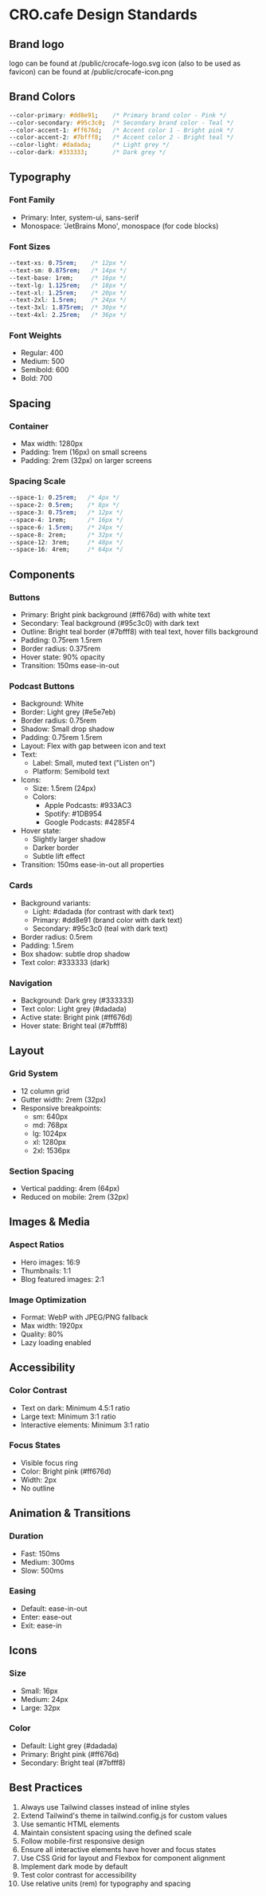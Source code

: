 # CRO.cafe Design Standards

## Brand logo
logo can be found at /public/crocafe-logo.svg 
icon (also to be used as favicon) can be found at /public/crocafe-icon.png

## Brand Colors

```css
--color-primary: #dd8e91;    /* Primary brand color - Pink */
--color-secondary: #95c3c0;  /* Secondary brand color - Teal */
--color-accent-1: #ff676d;   /* Accent color 1 - Bright pink */
--color-accent-2: #7bfff8;   /* Accent color 2 - Bright teal */
--color-light: #dadada;      /* Light grey */
--color-dark: #333333;       /* Dark grey */
```

## Typography

### Font Family
- Primary: Inter, system-ui, sans-serif
- Monospace: 'JetBrains Mono', monospace (for code blocks)

### Font Sizes
```css
--text-xs: 0.75rem;    /* 12px */
--text-sm: 0.875rem;   /* 14px */
--text-base: 1rem;     /* 16px */
--text-lg: 1.125rem;   /* 18px */
--text-xl: 1.25rem;    /* 20px */
--text-2xl: 1.5rem;    /* 24px */
--text-3xl: 1.875rem;  /* 30px */
--text-4xl: 2.25rem;   /* 36px */
```

### Font Weights
- Regular: 400
- Medium: 500
- Semibold: 600
- Bold: 700

## Spacing

### Container
- Max width: 1280px
- Padding: 1rem (16px) on small screens
- Padding: 2rem (32px) on larger screens

### Spacing Scale
```css
--space-1: 0.25rem;   /* 4px */
--space-2: 0.5rem;    /* 8px */
--space-3: 0.75rem;   /* 12px */
--space-4: 1rem;      /* 16px */
--space-6: 1.5rem;    /* 24px */
--space-8: 2rem;      /* 32px */
--space-12: 3rem;     /* 48px */
--space-16: 4rem;     /* 64px */
```

## Components

### Buttons
- Primary: Bright pink background (#ff676d) with white text
- Secondary: Teal background (#95c3c0) with dark text
- Outline: Bright teal border (#7bfff8) with teal text, hover fills background
- Padding: 0.75rem 1.5rem
- Border radius: 0.375rem
- Hover state: 90% opacity
- Transition: 150ms ease-in-out

### Podcast Buttons
- Background: White
- Border: Light grey (#e5e7eb)
- Border radius: 0.75rem
- Shadow: Small drop shadow
- Padding: 0.75rem 1.5rem
- Layout: Flex with gap between icon and text
- Text:
  - Label: Small, muted text ("Listen on")
  - Platform: Semibold text
- Icons:
  - Size: 1.5rem (24px)
  - Colors:
    - Apple Podcasts: #933AC3
    - Spotify: #1DB954
    - Google Podcasts: #4285F4
- Hover state:
  - Slightly larger shadow
  - Darker border
  - Subtle lift effect
- Transition: 150ms ease-in-out all properties

### Cards
- Background variants:
  - Light: #dadada (for contrast with dark text)
  - Primary: #dd8e91 (brand color with dark text)
  - Secondary: #95c3c0 (teal with dark text)
- Border radius: 0.5rem
- Padding: 1.5rem
- Box shadow: subtle drop shadow
- Text color: #333333 (dark)

### Navigation
- Background: Dark grey (#333333)
- Text color: Light grey (#dadada)
- Active state: Bright pink (#ff676d)
- Hover state: Bright teal (#7bfff8)

## Layout

### Grid System
- 12 column grid
- Gutter width: 2rem (32px)
- Responsive breakpoints:
  - sm: 640px
  - md: 768px
  - lg: 1024px
  - xl: 1280px
  - 2xl: 1536px

### Section Spacing
- Vertical padding: 4rem (64px)
- Reduced on mobile: 2rem (32px)

## Images & Media

### Aspect Ratios
- Hero images: 16:9
- Thumbnails: 1:1
- Blog featured images: 2:1

### Image Optimization
- Format: WebP with JPEG/PNG fallback
- Max width: 1920px
- Quality: 80%
- Lazy loading enabled

## Accessibility

### Color Contrast
- Text on dark: Minimum 4.5:1 ratio
- Large text: Minimum 3:1 ratio
- Interactive elements: Minimum 3:1 ratio

### Focus States
- Visible focus ring
- Color: Bright pink (#ff676d)
- Width: 2px
- No outline

## Animation & Transitions

### Duration
- Fast: 150ms
- Medium: 300ms
- Slow: 500ms

### Easing
- Default: ease-in-out
- Enter: ease-out
- Exit: ease-in

## Icons

### Size
- Small: 16px
- Medium: 24px
- Large: 32px

### Color
- Default: Light grey (#dadada)
- Primary: Bright pink (#ff676d)
- Secondary: Bright teal (#7bfff8)

## Best Practices

1. Always use Tailwind classes instead of inline styles
2. Extend Tailwind's theme in tailwind.config.js for custom values
3. Use semantic HTML elements
4. Maintain consistent spacing using the defined scale
5. Follow mobile-first responsive design
6. Ensure all interactive elements have hover and focus states
7. Use CSS Grid for layout and Flexbox for component alignment
8. Implement dark mode by default
9. Test color contrast for accessibility
10. Use relative units (rem) for typography and spacing
